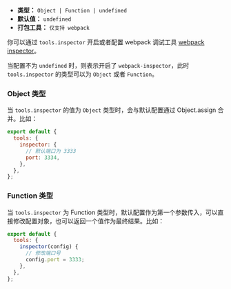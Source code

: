 - **类型：** `Object | Function | undefined`
- **默认值：** `undefined`
- **打包工具：** `仅支持 webpack`

你可以通过 `tools.inspector` 开启或者配置 webpack 调试工具 [webpack inspector](https://github.com/web-infra-dev/webpack-inspector)。

当配置不为 `undefined` 时，则表示开启了 `webpack-inspector`，此时 `tools.inspector` 的类型可以为 `Object` 或者 `Function`。

### Object 类型

当 `tools.inspector` 的值为 `Object` 类型时，会与默认配置通过 Object.assign 合并。比如：

```js
export default {
  tools: {
    inspector: {
      // 默认端口为 3333
      port: 3334,
    },
  },
};
```

### Function 类型

当 `tools.inspector` 为 Function 类型时，默认配置作为第一个参数传入，可以直接修改配置对象，也可以返回一个值作为最终结果。比如：

```js
export default {
  tools: {
    inspector(config) {
      // 修改端口号
      config.port = 3333;
    },
  },
};
```
